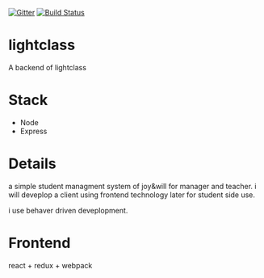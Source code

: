 [![Gitter](https://badges.gitter.im/xinnix/lightclass.svg)](https://gitter.im/xinnix/lightclass?utm_source=badge&utm_medium=badge&utm_campaign=pr-badge)
[![Build Status](https://travis-ci.org/xinnix/lightclass.svg?branch=master)](https://travis-ci.org/xinnix/lightclass)

# lightclass
A backend of lightclass

# Stack
* Node
* Express


# Details
a simple student managment system of joy&will for manager and teacher.
i will deveplop a client using frontend technology later for student side use.

i use behaver driven deveplopment.

# Frontend
react + redux + webpack
